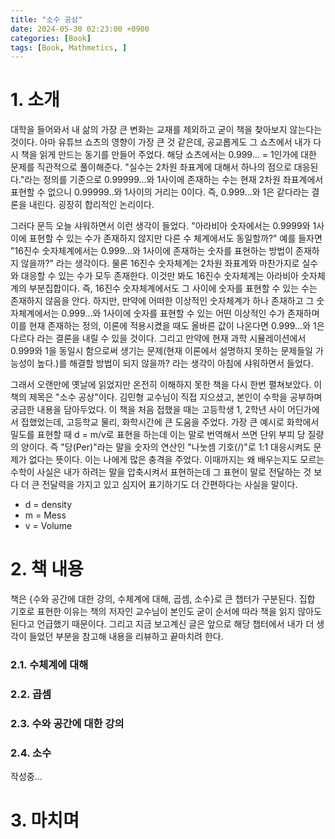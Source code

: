 ```yaml
---
title: "소수 공상"
date: 2024-05-30 02:23:00 +0900
categories: [Book]
tags: [Book, Mathmetics, ]
---
```

# 1. 소개
 대학을 들어와서 내 삶의 가장 큰 변화는 교재를 제외하고 굳이 책을 찾아보지 않는다는 것이다. 아마 유튜브 쇼츠의 영향이 가장 큰 것 같은데, 공교롭게도 그 쇼츠에서 내가 다시 책을 읽게 만드는 동기를 만들어 주었다. 해당 쇼츠에서는 0.999... = 1인가에 대한 문제를 직관적으로 풀이해준다.
"실수는 2차원 좌표계에 대해서 하나의 점으로 대응된다."라는 정의를 기준으로 0.99999...와 1사이에 존재하는 수는 현재 2차원 좌표계에서 표현할 수 없으니 0.99999..와 1사이의 거리는 0이다. 즉, 0.999...와 1은 같다라는 결론을 내린다. 굉장히 합리적인 논리이다. 

 그러다 문득 오늘 샤워하면서 이런 생각이 들었다. "아라비아 숫자에서는 0.9999와 1사이에 표현할 수 있는 수가 존재하지 않지만 다른 수 체계에서도 동일할까?" 예를 들자면 "16진수 숫자체계에서는 0.999...와 1사이에 존재하는 숫자를 표현하는 방법이 존재하지 않을까?" 라는 생각이다. 물론 16진수 숫자체계는 2차원 좌표계와 마찬가지로 실수와 대응할 수 있는 수가 모두 존재한다. 이것만 봐도 16진수 숫자체계는 아라비아 숫자체계의 부분집합이다. 즉, 16진수 숫자체계에서도 그 사이에 숫자를 표현할 수 있는 수는 존재하지 않음을 안다. 하지만, 만약에 어떠한 이상적인 숫자체계가 하나 존재하고 그 숫자체계에서는 0.999...와 1사이에 숫자를 표현할 수 있는 어떤 이상적인 수가 존재하며 이를 현재 존재하는 정의, 이론에 적용시켰을 때도 올바른 값이 나온다면 0.999...와 1은 다르다 라는 결론을 내릴 수 있을 것이다. 그리고 만약에 현재 과학 시뮬레이션에서 0.999와 1을 동일시 함으로써 생기는 문제(현재 이론에서 설명하지 못하는 문제들일 가능성이 높다.)를 해결할 방법이 되지 않을까? 라는 생각이 아침에 샤워하면서 들었다.

 그래서 오랜만에 옛날에 읽었지만 온전히 이해하지 못한 책을 다시 한번 펼쳐보았다. 이 책의 제목은 "소수 공상"이다. 김민형 교수님이 직접 지으셨고, 본인이 수학을 공부하며 궁금한 내용을 담아두었다. 이 책을 처음 접했을 때는 고등학생 1, 2학년 사이 어딘가에서 접했었는데, 고등학교 물리, 화학시간에 큰 도움을 주었다.
가장 큰 예시로 화학에서 밀도를 표현할 때 d = m/v로 표현을 하는데 이는 말로 번역해서 쓰면 단위 부피 당 질량의 양이다. 즉 "당(Per)"라는 말을 숫자의 연산인 "나눗셈 기호(/)"로 1:1 대응시켜도 문제가 없다는 뜻이다. 이는 나에게 많은 충격을 주었다. 이때까지는 왜 배우는지도 모르는 수학이 사실은 내가 하려는 말을 압축시켜서 표현하는데 그 표현이 말로 전달하는 것 보다 더 큰 전달력을 가지고 있고 심지어 표기하기도 더 간편하다는 사실을 말이다.
* d = density
* m = Mess
* v = Volume

# 2. 책 내용
 책은 {수와 공간에 대한 강의, 수체계에 대해, 곱셈, 소수}로 큰 챕터가 구분된다. 집합 기호로 표현한 이유는 책의 저자인 교수님이 본인도 굳이 순서에 따라 책을 읽지 않아도 된다고 언급했기 때문이다. 그리고 지금 보고계신 글은 앞으로 해당 챕터에서 내가 더 생각이 들었던 부분을 참고해 내용을 리뷰하고 끝마치려 한다.

### 2.1. 수체계에 대해
### 2.2. 곱셈
### 2.3. 수와 공간에 대한 강의
### 2.4. 소수
작성중...
# 3. 마치며

